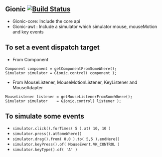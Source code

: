 ## Gionic [![Build Status](https://travis-ci.org/jason1122g/Gionic.svg?branch=master)](https://travis-ci.org/jason1122g/Gionic)
- Gionic-core: Include the core api
- Gionic-awt : Include a simulator which simulator mouse, mouseMotion and key events

## To set a event dispatch target

- From Component
```
Component component = getComponentFromSomeWhere();
Simulator simulator = Gionic.control( component );
```

- From MouseListener, MouseMotionListener, KeyListener and MouseAdapter
```
MouseListener listener = getMouseListenerFromSomeWhere();
Simulator simulator    = Gionic.control( listener );
```

## To simulate some events

- ``` simulator.click().forTimes( 5 ).at( 10, 10 ) ```
- ``` simulator.press().atSomeWhere() ```
- ``` simulator.drag().from( 0,0 ).to( 5,5 ).endHere() ```
- ``` simulator.keyPress().of( MouseEvent.VK_CONTROL ) ```
- ``` simulator.keyType().of( 'A' ) ```
